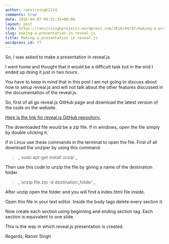 ```yaml
---
author: ranvirsingh1114
comments: true
date: 2016-04-07 09:51:25+00:00
layout: post
link: https://ranvirsinghprojects.wordpress.com/2016/04/07/making-a-presentation-in-reveal-js/
slug: making-a-presentation-in-reveal-js
title: Making a presentation in reveal.js
wordpress_id: 77
---
```


So, I was asked to make a presentation in reveal.js.

I went home and thought that it would be a difficult task but in the end I ended up doing it just in two hours.

You have to keep in mind that in this post I am not going to discuss about how to setup reveal.js and will not talk about the other features discussed in the documentation of the reveal.js.

So, first of all go reveal.js GitHub page and download the latest version of the code on the website.

[Here is the link for reveal.js GitHub repository.](https://github.com/hakimel/reveal.js/)

The downloaded file would be a zip file. If in windows, open the file simply by double clicking it.

If in Linux use these commands in the terminal to open the file. First of all download the unziper by using this command.


<blockquote>_`sudo apt-get install unzip`_</blockquote>


Then use this code to unzip the file by giving a name of the destination folder.


<blockquote>_`unzip file.zip -d destination_folder`_</blockquote>


After unzip open the folder and you will find a index.html file inside.

Open this file in your text editor. Inside the body tags delete every section it.



Now create each section using beginning and ending section tag. Each section is equivalent to one slide.

This is the way in which reveal.js presentation is created.

Regards,
Ranvir Singh  
